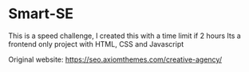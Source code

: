 # Smart-SE


This is a speed challenge, I created this with a time limit if 2 hours
Its a frontend only project with HTML, CSS and Javascript

Original website: https://seo.axiomthemes.com/creative-agency/
